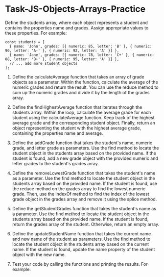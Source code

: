 # Task-JS-Objects-Arrays-Practice

Define the students array, where each object represents a student and contains the properties name and grades. Assign appropriate values to these properties. For example:
```
const students = [
  { name: 'John', grades: [{ numeric: 85, letter: 'B' }, { numeric: 90, letter: 'A-' }, { numeric: 92, letter: 'A' }] },
  { name: 'Jane', grades: [{ numeric: 78, letter: 'C+' }, { numeric: 88, letter: 'B+' }, { numeric: 95, letter: 'A' }] },
  // ... add more student objects
];
```
1. Define the calculateAverage function that takes an array of grade objects as a parameter. Within the function, calculate the average of the numeric grades and return the result. You can use the reduce method to sum up the numeric grades and divide it by the length of the grades array.

1. Define the findHighestAverage function that iterates through the students array. Within the loop, calculate the average grade for each student using the calculateAverage function. Keep track of the highest average grade and the corresponding student object. Finally, return an object representing the student with the highest average grade, containing the properties name and average.

1. Define the addGrade function that takes the student's name, numeric grade, and letter grade as parameters. Use the find method to locate the student object in the students array based on the provided name. If the student is found, add a new grade object with the provided numeric and letter grades to the student's grades array.

1. Define the removeLowestGrade function that takes the student's name as a parameter. Use the find method to locate the student object in the students array based on the provided name. If the student is found, use the reduce method on the grades array to find the lowest numeric grade. Then, use the indexOf method to find the index of the lowest grade object in the grades array and remove it using the splice method.

1. Define the getStudentGrades function that takes the student's name as a parameter. Use the find method to locate the student object in the students array based on the provided name. If the student is found, return the grades array of the student. Otherwise, return an empty array.

1. Define the updateStudentName function that takes the current name and new name of the student as parameters. Use the find method to locate the student object in the students array based on the current name. If the student is found, update the name property of the student object with the new name.

1. Test your code by calling the functions and printing the results. For example:
